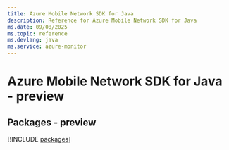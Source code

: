 ```yaml
---
title: Azure Mobile Network SDK for Java
description: Reference for Azure Mobile Network SDK for Java
ms.date: 09/08/2025
ms.topic: reference
ms.devlang: java
ms.service: azure-monitor
---
```

# Azure Mobile Network SDK for Java - preview
## Packages - preview
[!INCLUDE [packages](mobile-network-index.md)]